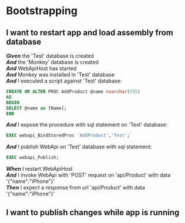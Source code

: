 # Bootstrapping

## I want to restart app and load assembly from database

**_Given_** the 'Test' database is created<br />
**_And_** the 'Monkey' database is created<br />
**_And_** WebApiHost has started<br />
**_And_** Monkey was installed in 'Test' database<br />
**_And_** I executed a script against 'Test' database:<br />
```Sql
CREATE OR ALTER PROC AddProduct @name nvarchar(255)
AS
BEGIN
SELECT @name as [Name];
END
```
**_And_** I expose the procedure with sql statement on 'Test' database:<br />
```Sql
EXEC webapi_BindStoredProc 'AddProduct','Test';
```
**_And_** I publish WebApi on 'Test' database with sql statement:<br />
```Sql
EXEC webapi_Publish;
```
**_When_** I restart WebApiHost<br />
**_And_** I invoke WebApi with 'POST' request on 'api/Product' with data '{"name":"iPhone"}'<br />
**_Then_** I expect a response from url 'api/Product' with data '{"name":"iPhone"}'<br />
## I want to publish changes while app is running

